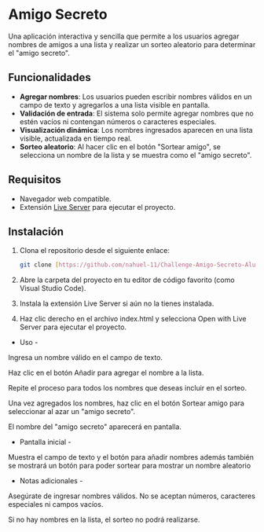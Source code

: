 # Amigo Secreto

Una aplicación interactiva y sencilla que permite a los usuarios agregar nombres de amigos a una lista y realizar un sorteo aleatorio para determinar el "amigo secreto".

## Funcionalidades

- **Agregar nombres**: Los usuarios pueden escribir nombres válidos en un campo de texto y agregarlos a una lista visible en pantalla.
- **Validación de entrada**: El sistema solo permite agregar nombres que no estén vacíos ni contengan números o caracteres especiales.
- **Visualización dinámica**: Los nombres ingresados aparecen en una lista visible, actualizada en tiempo real.
- **Sorteo aleatorio**: Al hacer clic en el botón "Sortear amigo", se selecciona un nombre de la lista y se muestra como el "amigo secreto".

## Requisitos

- Navegador web compatible.
- Extensión [Live Server](https://marketplace.visualstudio.com/items?itemName=ritwickdey.LiveServer) para ejecutar el proyecto.

## Instalación

1. Clona el repositorio desde el siguiente enlace:
   ```bash
   git clone [https://github.com/nahuel-11/Challenge-Amigo-Secreto-Alura.git]


2. Abre la carpeta del proyecto en tu editor de código favorito (como Visual Studio Code).

3. Instala la extensión Live Server si aún no la tienes instalada.

4. Haz clic derecho en el archivo index.html y selecciona Open with Live Server para ejecutar el proyecto.

- Uso - 

Ingresa un nombre válido en el campo de texto.

Haz clic en el botón Añadir para agregar el nombre a la lista.

Repite el proceso para todos los nombres que deseas incluir en el sorteo.

Una vez agregados los nombres, haz clic en el botón Sortear amigo para seleccionar al azar un "amigo secreto".

El nombre del "amigo secreto" aparecerá en pantalla.



- Pantalla inicial -

Muestra el campo de texto y el botón para añadir nombres además también se mostrará un botón para poder sortear para mostrar un nombre aleatorio



- Notas adicionales -

Asegúrate de ingresar nombres válidos. No se aceptan números, caracteres especiales ni campos vacíos.

Si no hay nombres en la lista, el sorteo no podrá realizarse.
